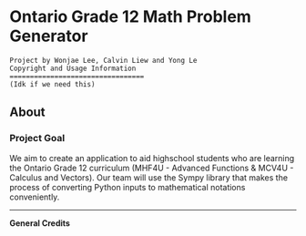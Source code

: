 # Ontario Grade 12 Math Problem Generator

```
Project by Wonjae Lee, Calvin Liew and Yong Le
Copyright and Usage Information
=================================
(Idk if we need this)

```

## **About**

### **Project Goal**
  We aim to create an application to aid highschool students who are learning the Ontario Grade 12 curriculum (MHF4U - Advanced Functions & MCV4U - Calculus and Vectors). Our team will use the Sympy library that makes the process of converting Python inputs to mathematical notations conveniently.
  
-------------------------------------

**General Credits**
